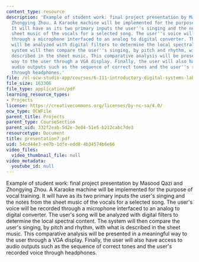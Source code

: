 ```yaml
---
content_type: resource
description: 'Example of student work: final project presentation by Masood Qazi and
  Zhongying Zhou. A Karaoke machine will be implemented for the purpose of vocal training.
  It will have as its two primary inputs the user''s singing and the notes from the
  sheet music of the vocals for a selected song. The user''s voice will be recorded
  through a microphone interfaced to an analog to digital converter. The user''s song
  will be analyzed with digital filters to determine the local spectral content. The
  system will then compare the user''s singing, by pitch and rhythm, with what is
  described in the sheet music. This comparative analysis will be presented in a meaningful
  way to the user through a VGA display. Finally, the user will also have access to
  audio outputs such as the sequence of correct tones and the user''s recorded voice
  through headphones.'
file: /ol-ocw-studio-app/courses/6-111-introductory-digital-systems-laboratory-spring-2006/54cd44e3ee7b1dfeedd84b34574b6e66_presentation7.pdf
file_size: 163306
file_type: application/pdf
learning_resource_types:
- Projects
license: https://creativecommons.org/licenses/by-nc-sa/4.0/
ocw_type: OCWFile
parent_title: Projects
parent_type: CourseSection
parent_uid: 332f2eab-5d2e-3e04-51e5-b212cabc7de3
resourcetype: Document
title: presentation7.pdf
uid: 54cd44e3-ee7b-1dfe-edd8-4b34574b6e66
video_files:
  video_thumbnail_file: null
video_metadata:
  youtube_id: null
---
```

Example of student work: final project presentation by Masood Qazi and Zhongying Zhou. A Karaoke machine will be implemented for the purpose of vocal training. It will have as its two primary inputs the user's singing and the notes from the sheet music of the vocals for a selected song. The user's voice will be recorded through a microphone interfaced to an analog to digital converter. The user's song will be analyzed with digital filters to determine the local spectral content. The system will then compare the user's singing, by pitch and rhythm, with what is described in the sheet music. This comparative analysis will be presented in a meaningful way to the user through a VGA display. Finally, the user will also have access to audio outputs such as the sequence of correct tones and the user's recorded voice through headphones.